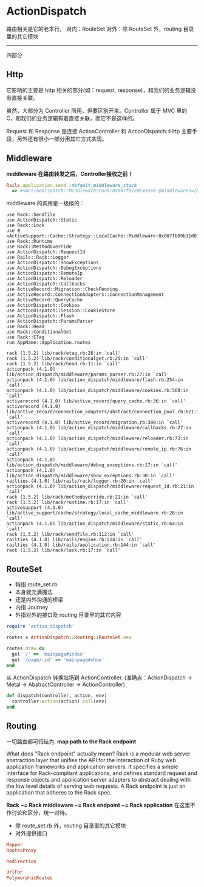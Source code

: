 # ActionDispatch

路由相关是它的老本行。
对内：RouteSet
对外：除 RouteSet 外，routing 目录里的其它模块

---

四部分

## Http

它影响的主要是 http 相关的部分(如：request, response)，和我们的业务逻辑没有直接关联。

虽然，大部分为 Controller 所用，但要区别开来。Controller 属于 MVC 里的 C，和我们的业务逻辑有着直接关联，而它不是这样的。

Request 和 Response 是连接 ActionController 和 ActionDispatch::Http 主要手段，另外还有很小一部分用其它方式实现。

## Middleware

**middleware 在路由转发之后，Controller接收之前！**


```ruby
Rails.application.send :default_middleware_stack
  => #<ActionDispatch::MiddlewareStack:0x007f922de455e0 @middlewares=[Rack::Sendfile, ActionDispatch::Static, Rack::Lock, Rack::Runtime, Rack::MethodOverride, ActionDispatch::RequestId, Rails::Rack::Logger, ActionDispatch::ShowExceptions, ActionDispatch::DebugExceptions, ActionDispatch::RemoteIp, ActionDispatch::Reloader, ActionDispatch::Callbacks, ActionDispatch::Cookies, ActionDispatch::Session::CookieStore, ActionDispatch::Flash, ActionDispatch::ParamsParser, Rack::Head, Rack::ConditionalGet, Rack::ETag]>
```

middleware 的调用是一级级的：

```
use Rack::Sendfile
use ActionDispatch::Static
use Rack::Lock
use #<ActiveSupport::Cache::Strategy::LocalCache::Middleware:0x007fb09b31d078>
use Rack::Runtime
use Rack::MethodOverride
use ActionDispatch::RequestId
use Rails::Rack::Logger
use ActionDispatch::ShowExceptions
use ActionDispatch::DebugExceptions
use ActionDispatch::RemoteIp
use ActionDispatch::Reloader
use ActionDispatch::Callbacks
use ActiveRecord::Migration::CheckPending
use ActiveRecord::ConnectionAdapters::ConnectionManagement
use ActiveRecord::QueryCache
use ActionDispatch::Cookies
use ActionDispatch::Session::CookieStore
use ActionDispatch::Flash
use ActionDispatch::ParamsParser
use Rack::Head
use Rack::ConditionalGet
use Rack::ETag
run AppName::Application.routes
```

```
rack (1.5.2) lib/rack/etag.rb:26:in `call'
rack (1.5.2) lib/rack/conditionalget.rb:25:in `call'
rack (1.5.2) lib/rack/head.rb:11:in `call'
actionpack (4.1.0) lib/action_dispatch/middleware/params_parser.rb:27:in `call'
actionpack (4.1.0) lib/action_dispatch/middleware/flash.rb:254:in `call'
actionpack (4.1.0) lib/action_dispatch/middleware/cookies.rb:560:in `call'
activerecord (4.1.0) lib/active_record/query_cache.rb:36:in `call'
activerecord (4.1.0) lib/active_record/connection_adapters/abstract/connection_pool.rb:621:in `call'
activerecord (4.1.0) lib/active_record/migration.rb:380:in `call'
actionpack (4.1.0) lib/action_dispatch/middleware/callbacks.rb:27:in `call'
actionpack (4.1.0) lib/action_dispatch/middleware/reloader.rb:73:in `call'
actionpack (4.1.0) lib/action_dispatch/middleware/remote_ip.rb:76:in `call'
actionpack (4.1.0) lib/action_dispatch/middleware/debug_exceptions.rb:17:in `call'
actionpack (4.1.0) lib/action_dispatch/middleware/show_exceptions.rb:30:in `call'
railties (4.1.0) lib/rails/rack/logger.rb:20:in `call'
actionpack (4.1.0) lib/action_dispatch/middleware/request_id.rb:21:in `call'
rack (1.5.2) lib/rack/methodoverride.rb:21:in `call'
rack (1.5.2) lib/rack/runtime.rb:17:in `call'
activesupport (4.1.0) lib/active_support/cache/strategy/local_cache_middleware.rb:26:in `call'
actionpack (4.1.0) lib/action_dispatch/middleware/static.rb:64:in `call'
rack (1.5.2) lib/rack/sendfile.rb:112:in `call'
railties (4.1.0) lib/rails/engine.rb:514:in `call'
railties (4.1.0) lib/rails/application.rb:144:in `call'
rack (1.5.2) lib/rack/lock.rb:17:in `call'
```

## RouteSet

- 特指 route_set.rb
- 本身就充满魔法
- 还是内外沟通的桥梁
- 内指 Journey
- 外指对外的接口及 routing 目录里的其它内容

```ruby
require 'action_dispatch'

routes = ActionDispatch::Routing::RouteSet.new

routes.draw do
  get '/' => 'mainpage#index'
  get '/page/:id' => 'mainpage#show'
end
```

从 ActionDispatch 转换站场到 ActionController.
(准确点：ActionDispatch -> Metal -> AbstractController -> ActionController)

```ruby
def dispatch(controller, action, env)
  controller.action(action).call(env)
end
```



## Routing

一切路由都可归结为: **map path to the Rack endpoint**

What does "Rack endpoint" actually mean?
Rack is a modular web server abstraction layer that unifies the API for the interaction of Ruby web application frameworks and application servers.
It specifies a simple interface for Rack-compliant applications, and defines standard request and response objects and application server adapters to abstract dealing with the low level details of serving web requests.
A Rack endpoint is just an application that adheres to the Rack spec.

**Rack ~= Rack middleware ~= Rack endpoint ~= Rack application** 在这里不作讨论和区分，统一对待。

- 除 route_set.rb 外，routing 目录里的其它模块
- 对外提供接口

```ruby
Mapper
RoutesProxy

Redirection

UrlFor
PolymorphicRoutes
```

